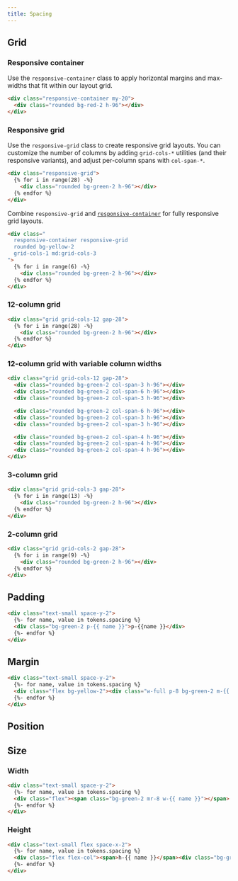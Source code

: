 ```yaml
---
title: Spacing
---
```


## Grid

### Responsive container
Use the `responsive-container` class to apply
horizontal margins and max-widths that fit within our
layout grid.

```html wrapper_class="p-0"
<div class="responsive-container my-20">
  <div class="rounded bg-red-2 h-96"></div>
</div>
```

### Responsive grid
Use the `responsive-grid` class to create responsive
grid layouts. You can customize the number of columns
by adding `grid-cols-*` utilities (and their
responsive variants), and adjust per-column spans
with `col-span-*`.

```html
<div class="responsive-grid">
  {% for i in range(28) -%}
    <div class="rounded bg-green-2 h-96"></div>
  {% endfor %}
</div>
```

Combine `responsive-grid` and [`responsive-container`](#responsive-container)
for fully responsive grid layouts.

```html id="responsive-grid-container"
<div class="
  responsive-container responsive-grid
  rounded bg-yellow-2
  grid-cols-1 md:grid-cols-3
">
  {% for i in range(6) -%}
    <div class="rounded bg-green-2 h-96"></div>
  {% endfor %}
</div>
```

### 12-column grid
```html
<div class="grid grid-cols-12 gap-28">
  {% for i in range(28) -%}
    <div class="rounded bg-green-2 h-96"></div>
  {% endfor %}
</div>
```

### 12-column grid with variable column widths
```html
<div class="grid grid-cols-12 gap-28">
  <div class="rounded bg-green-2 col-span-3 h-96"></div>
  <div class="rounded bg-green-2 col-span-6 h-96"></div>
  <div class="rounded bg-green-2 col-span-3 h-96"></div>

  <div class="rounded bg-green-2 col-span-6 h-96"></div>
  <div class="rounded bg-green-2 col-span-3 h-96"></div>
  <div class="rounded bg-green-2 col-span-3 h-96"></div>

  <div class="rounded bg-green-2 col-span-4 h-96"></div>
  <div class="rounded bg-green-2 col-span-4 h-96"></div>
  <div class="rounded bg-green-2 col-span-4 h-96"></div>
</div>
```

### 3-column grid
```html
<div class="grid grid-cols-3 gap-28">
  {% for i in range(13) -%}
    <div class="rounded bg-green-2 h-96"></div>
  {% endfor %}
</div>
```

### 2-column grid
```html
<div class="grid grid-cols-2 gap-28">
  {% for i in range(9) -%}
    <div class="rounded bg-green-2 h-96"></div>
  {% endfor %}
</div>
```

## Padding

```html
<div class="text-small space-y-2">
  {%- for name, value in tokens.spacing %}
  <div class="bg-green-2 p-{{ name }}">p-{{name }}</div>
  {%- endfor %}
</div>
```

## Margin

```html
<div class="text-small space-y-2">
  {%- for name, value in tokens.spacing %}
  <div class="flex bg-yellow-2"><div class="w-full p-8 bg-green-2 m-{{ name }}">m-{{ name }}</div></div>
  {%- endfor %}
</div>
```

## Position

## Size

### Width

```html
<div class="text-small space-y-2">
  {%- for name, value in tokens.spacing %}
  <div class="flex"><span class="bg-green-2 mr-8 w-{{ name }}"></span> w-{{ name }}</div>
  {%- endfor %}
</div>
```

### Height
```html
<div class="text-small flex space-x-2">
  {%- for name, value in tokens.spacing %}
  <div class="flex flex-col"><span>h-{{ name }}</span><div class="bg-green-2 h-{{ name }}"></div></div>
  {%- endfor %}
</div>
```
